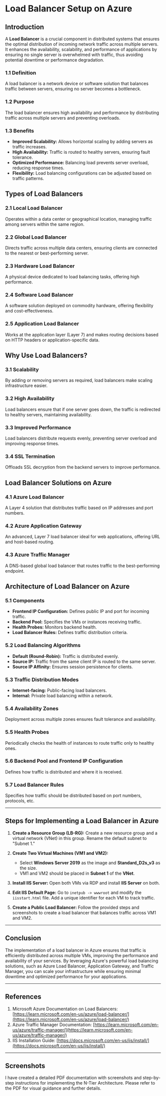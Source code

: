 # Load Balancer Setup on Azure

## Introduction

A **Load Balancer** is a crucial component in distributed systems that ensures the optimal distribution of incoming network traffic across multiple servers. It enhances the availability, scalability, and performance of applications by ensuring no single server is overwhelmed with traffic, thus avoiding potential downtime or performance degradation.

### 1.1 Definition
A load balancer is a network device or software solution that balances traffic between servers, ensuring no server becomes a bottleneck.

### 1.2 Purpose
The load balancer ensures high availability and performance by distributing traffic across multiple servers and preventing overloads.

### 1.3 Benefits
- **Improved Scalability:** Allows horizontal scaling by adding servers as traffic increases.
- **High Availability:** Traffic is routed to healthy servers, ensuring fault tolerance.
- **Optimized Performance:** Balancing load prevents server overload, reducing response times.
- **Flexibility:** Load balancing configurations can be adjusted based on traffic patterns.

## Types of Load Balancers

### 2.1 Local Load Balancer
Operates within a data center or geographical location, managing traffic among servers within the same region.

### 2.2 Global Load Balancer
Directs traffic across multiple data centers, ensuring clients are connected to the nearest or best-performing server.

### 2.3 Hardware Load Balancer
A physical device dedicated to load balancing tasks, offering high performance.

### 2.4 Software Load Balancer
A software solution deployed on commodity hardware, offering flexibility and cost-effectiveness.

### 2.5 Application Load Balancer
Works at the application layer (Layer 7) and makes routing decisions based on HTTP headers or application-specific data.

## Why Use Load Balancers?

### 3.1 Scalability
By adding or removing servers as required, load balancers make scaling infrastructure easier.

### 3.2 High Availability
Load balancers ensure that if one server goes down, the traffic is redirected to healthy servers, maintaining availability.

### 3.3 Improved Performance
Load balancers distribute requests evenly, preventing server overload and improving response times.

### 3.4 SSL Termination
Offloads SSL decryption from the backend servers to improve performance.

## Load Balancer Solutions on Azure

### 4.1 Azure Load Balancer
A Layer 4 solution that distributes traffic based on IP addresses and port numbers.

### 4.2 Azure Application Gateway
An advanced, Layer 7 load balancer ideal for web applications, offering URL and host-based routing.

### 4.3 Azure Traffic Manager
A DNS-based global load balancer that routes traffic to the best-performing endpoint.

## Architecture of Load Balancer on Azure

### 5.1 Components
- **Frontend IP Configuration:** Defines public IP and port for incoming traffic.
- **Backend Pool:** Specifies the VMs or instances receiving traffic.
- **Health Probes:** Monitors backend health.
- **Load Balancer Rules:** Defines traffic distribution criteria.

### 5.2 Load Balancing Algorithms
- **Default (Round-Robin):** Traffic is distributed evenly.
- **Source IP:** Traffic from the same client IP is routed to the same server.
- **Source IP Affinity:** Ensures session persistence for clients.

### 5.3 Traffic Distribution Modes
- **Internet-facing:** Public-facing load balancers.
- **Internal:** Private load balancing within a network.

### 5.4 Availability Zones
Deployment across multiple zones ensures fault tolerance and availability.

### 5.5 Health Probes
Periodically checks the health of instances to route traffic only to healthy ones.

### 5.6 Backend Pool and Frontend IP Configuration
Defines how traffic is distributed and where it is received.

### 5.7 Load Balancer Rules
Specifies how traffic should be distributed based on port numbers, protocols, etc.

---

## Steps for Implementing a Load Balancer in Azure

1. **Create a Resource Group (LB-RG):**
   Create a new resource group and a virtual network (VNet) in this group. Rename the default subnet to "Subnet 1."

2. **Create Two Virtual Machines (VM1 and VM2):**
   - Select **Windows Server 2019** as the image and **Standard_D2s_v3** as the size.
   - VM1 and VM2 should be placed in **Subnet 1** of the **VNet**.

3. **Install IIS Server:**
   Open both VMs via RDP and install **IIS Server** on both.

4. **Edit IIS Default Page:**
   Go to `inetpub -> wwwroot` and modify the `iisstart.html` file. Add a unique identifier for each VM to track traffic.

5. **Create a Public Load Balancer:**
   Follow the provided steps and screenshots to create a load balancer that balances traffic across VM1 and VM2.

---

## Conclusion

The implementation of a load balancer in Azure ensures that traffic is efficiently distributed across multiple VMs, improving the performance and availability of your services. By leveraging Azure's powerful load balancing solutions, such as Azure Load Balancer, Application Gateway, and Traffic Manager, you can scale your infrastructure while ensuring minimal downtime and optimized performance for your applications.

---

## References

1. Microsoft Azure Documentation on Load Balancers: [https://learn.microsoft.com/en-us/azure/load-balancer/](https://learn.microsoft.com/en-us/azure/load-balancer/)
2. Azure Traffic Manager Documentation: [https://learn.microsoft.com/en-us/azure/traffic-manager/](https://learn.microsoft.com/en-us/azure/traffic-manager/)
3. IIS Installation Guide: [https://docs.microsoft.com/en-us/iis/install/](https://docs.microsoft.com/en-us/iis/install/)

---

## Screenshots

I have created a detailed PDF documentation with screenshots and step-by-step instructions for implementing the N-Tier Architecture. Please refer to the PDF for visual guidance and further details.
